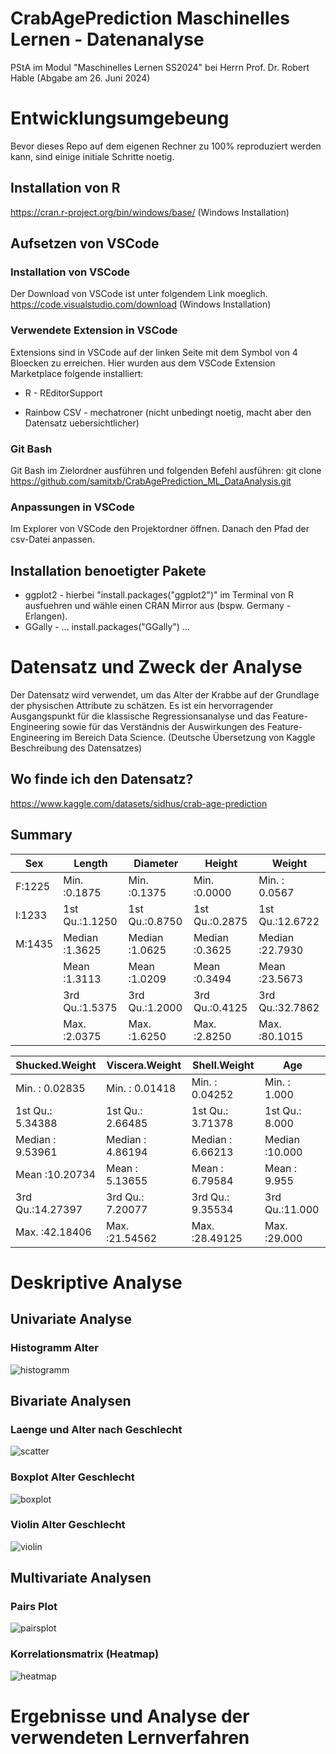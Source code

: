 # CrabAgePrediction Maschinelles Lernen - Datenanalyse
PStA im Modul "Maschinelles Lernen SS2024" bei Herrn Prof. Dr. Robert Hable (Abgabe am 26. Juni 2024)

# Entwicklungsumgebeung
Bevor dieses Repo auf dem eigenen Rechner zu 100% reproduziert werden kann, sind einige initiale Schritte noetig.
## Installation von R
https://cran.r-project.org/bin/windows/base/ (Windows Installation)
## Aufsetzen von VSCode
### Installation von VSCode
Der Download von VSCode ist unter folgendem Link moeglich. 
https://code.visualstudio.com/download (Windows Installation)
### Verwendete Extension in VSCode
Extensions sind in VSCode auf der linken Seite mit dem Symbol von 4 Bloecken zu erreichen. Hier wurden aus dem VSCode Extension Marketplace folgende installiert:

- R - REditorSupport
+ Rainbow CSV - mechatroner (nicht unbedingt noetig, macht aber den Datensatz uebersichtlicher)

### Git Bash
Git Bash im Zielordner ausführen und folgenden Befehl ausführen:
git clone https://github.com/samitxb/CrabAgePrediction_ML_DataAnalysis.git

### Anpassungen in VSCode
Im Explorer von VSCode den Projektordner öffnen. Danach den Pfad der csv-Datei anpassen.

## Installation benoetigter Pakete
- ggplot2 - hierbei "install.packages("ggplot2")" im Terminal von R ausfuehren und wähle einen CRAN Mirror aus (bspw. Germany - Erlangen).
- GGally - ... install.packages("GGally") ...

# Datensatz und Zweck der Analyse
Der Datensatz wird verwendet, um das Alter der Krabbe auf der Grundlage der physischen Attribute zu schätzen. Es ist ein hervorragender Ausgangspunkt für die klassische Regressionsanalyse und das Feature-Engineering sowie für das Verständnis der Auswirkungen des Feature-Engineering im Bereich Data Science. (Deutsche Übersetzung von Kaggle Beschreibung des Datensatzes)
## Wo finde ich den Datensatz?
https://www.kaggle.com/datasets/sidhus/crab-age-prediction
## Summary

|   Sex   |     Length      |    Diameter     |     Height      |     Weight      |
|---------|-----------------|-----------------|-----------------|-----------------|
| F:1225  | Min.   :0.1875  | Min.   :0.1375  | Min.   :0.0000  | Min.   : 0.0567 |
| I:1233  | 1st Qu.:1.1250  | 1st Qu.:0.8750  | 1st Qu.:0.2875  | 1st Qu.:12.6722 |
| M:1435  | Median :1.3625  | Median :1.0625  | Median :0.3625  | Median :22.7930 |
|         | Mean   :1.3113  | Mean   :1.0209  | Mean   :0.3494  | Mean   :23.5673 |
|         | 3rd Qu.:1.5375  | 3rd Qu.:1.2000  | 3rd Qu.:0.4125  | 3rd Qu.:32.7862 |
|         | Max.   :2.0375  | Max.   :1.6250  | Max.   :2.8250  | Max.   :80.1015 |


|  Shucked.Weight   |  Viscera.Weight   |   Shell.Weight    |       Age      |
|-------------------|-------------------|-------------------|----------------|
| Min.   : 0.02835  | Min.   : 0.01418  | Min.   : 0.04252  | Min.   : 1.000 |
| 1st Qu.: 5.34388  | 1st Qu.: 2.66485  | 1st Qu.: 3.71378  | 1st Qu.: 8.000 |
| Median : 9.53961  | Median : 4.86194  | Median : 6.66213  | Median :10.000 |
| Mean   :10.20734  | Mean   : 5.13655  | Mean   : 6.79584  | Mean   : 9.955 |
| 3rd Qu.:14.27397  | 3rd Qu.: 7.20077  | 3rd Qu.: 9.35534  | 3rd Qu.:11.000 |
| Max.   :42.18406  | Max.   :21.54562  | Max.   :28.49125  | Max.   :29.000 |

# Deskriptive Analyse
## Univariate Analyse
### Histogramm Alter
![histogramm](https://github.com/samitxb/CrabAgePrediction_ML_DataAnalysis/blob/main/histogram_alter.png)

## Bivariate Analysen
### Laenge und Alter nach Geschlecht
![scatter](https://github.com/samitxb/CrabAgePrediction_ML_DataAnalysis/blob/main/groesse_alter_nach_geschlecht.png)
### Boxplot Alter Geschlecht
![boxplot](https://github.com/samitxb/CrabAgePrediction_ML_DataAnalysis/blob/main/boxplot_alter_geschlecht.png)
### Violin Alter Geschlecht
![violin](https://github.com/samitxb/CrabAgePrediction_ML_DataAnalysis/blob/main/violin_alter_geschlecht.png)

## Multivariate Analysen
### Pairs Plot
![pairsplot](https://github.com/samitxb/CrabAgePrediction_ML_DataAnalysis/blob/main/pairs_plot.png)
### Korrelationsmatrix (Heatmap)
![heatmap](https://github.com/samitxb/CrabAgePrediction_ML_DataAnalysis/blob/main/korrelationsmatrix_heatmap.png)

# Ergebnisse und Analyse der verwendeten Lernverfahren
